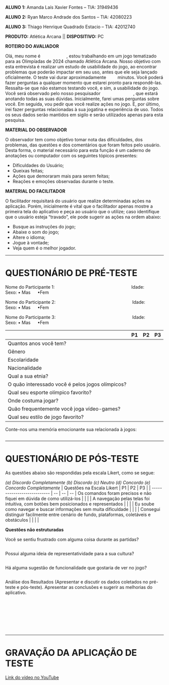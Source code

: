 **ALUNO 1:** Amanda Laís Xavier Fontes – TIA: 31949436

**ALUNO 2:** Ryan Marco Andrade dos Santos – TIA: 42080223

**ALUNO 3:** Thiago Henrique Quadrado Estacio –  TIA: 42012740

**PRODUTO:** Atlética Arcana || **DISPOSITIVO:** PC


**ROTEIRO DO AVALIADOR**

Olá, meu nome é `           `, estou trabalhando em um jogo tematizado para as Olimpíadas de 2024 chamado Atlética Arcana. Nosso objetivo com esta entrevista é realizar um estudo de usabilidade do jogo, ao encontrar problemas que poderão impactar em seu uso, antes que ele seja lançado oficialmente. O teste vai durar aproximadamente `    ` minutos. Você poderá fazer perguntas a qualquer momento que estarei pronto para respondê-las. Ressalta-se que não estamos testando você, e sim, a usabilidade do jogo. Você será observado pelo nosso pesquisador `              `, que estará anotando todas as suas dúvidas. Inicialmente, farei umas perguntas sobre você. Em seguida, vou pedir que você realize ações no jogo. E, por último, irei fazer perguntas relacionadas à sua jogatina e experiência de uso. Todos os seus dados serão mantidos em sigilo e serão utilizados apenas para esta pesquisa.


**MATERIAL DO OBSERVADOR**

O observador tem como objetivo tomar nota das dificuldades, dos problemas, das questões e dos comentários que foram feitos pelo usuário. Desta forma, o material necessário para esta função é  um caderno de anotações ou computador com os seguintes tópicos presentes:
- Dificuldades do Usuário;
- Queixas feitas;
- Ações que demoraram mais para serem feitas;
- Reações e emoções observadas durante o teste.


**MATERIAL DO FACILITADOR**

O facilitador requisitará do usuário que realize determinadas ações na aplicação. Porém, inicialmente é vital que o facilitador apenas mostre a primeira tela do aplicativo e peça ao usuário que o utilize; caso identifique que o usuário esteja “travado”, ele pode sugerir as ações na ordem abaixo:
- Busque as instruções do jogo;
- Abaixe o som do jogo;
- Altere o idioma;
- Jogue à vontade; 
- Veja quem é o melhor jogador.

---

# QUESTIONÁRIO DE PRÉ-TESTE

Nome do Participante 1: `                                 `   Idade: `          `      Sexo:    •  Mas  `  `   •Fem  `  `

Nome do Participante 2: `                                 `   Idade: `          `      Sexo:    •  Mas  `  `   •Fem  `  `

Nome do Participante 3: `                                 `   Idade: `          `      Sexo:    •  Mas  `  `   •Fem  `  `



|    | P1 | P2 | P3 |
| -- | -- | -- | -- |
| Quantos anos você tem? | | | |
| Gênero | | | |
| Escolaridade | | | |
| Nacionalidade | | | |
| Qual a sua etnia? | | | |
| O quão interessado você é pelos jogos olímpicos? |
| Qual seu esporte olímpico favorito? | | | |
| Onde costuma jogar? | | | |
| Quão frequentemente você joga vídeo-games? | | | |
| Qual seu estilo de jogo favorito? | | | |

Conte-nos uma memória emocionante sua relacionada à jogos:

```

```

---

# QUESTIONÁRIO DE PÓS-TESTE

As questões abaixo são respondidas pela escala Likert, como se segue:

*(a) Discordo Completamente (b) Discordo (c) Neutro (d) Concordo (e) Concordo Completamente*
|  Questões na Escala Likert  | P1 | P2 | P3 |
| --------------------------- | -- | -- | -- |
Os comandos foram precisos e não fiquei em dúvida de como utilizá-los | | | |
A navegação pelas telas foi intuitiva, com botões bem posicionados e representados | | | |
Eu soube como navegar e buscar informações sem muita dificuldade | | | |
Consegui distinguir facilmente entre cenário de fundo, plataformas, coletáveis e obstáculos | | | |

**Questões não estruturadas**

Você se sentiu frustrado com alguma coisa durante as partidas?

```

```

Possui alguma ideia de representatividade para a sua cultura?

```

```

Há alguma sugestão de funcionalidade que gostaria de ver no jogo?

```

```

Análise dos Resultados
(Apresentar e discutir os dados coletados no pré-teste e pós-teste). Apresentar as conclusões e sugerir as melhorias do aplicativo.

```








```

---

# GRAVAÇÃO DA APLICAÇÃO DE TESTE
[Link do vídeo no YouTube](https://youtu.be/iFGoieGy7Bo)
